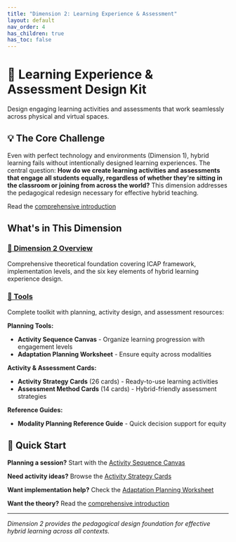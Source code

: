 ```yaml
---
title: "Dimension 2: Learning Experience & Assessment"
layout: default
nav_order: 4
has_children: true
has_toc: false
---
```


# 📖 Learning Experience & Assessment Design Kit

Design engaging learning activities and assessments that work seamlessly across physical and virtual spaces.

## 💡 The Core Challenge

Even with perfect technology and environments (Dimension 1), hybrid learning fails without intentionally designed learning experiences. The central question: **How do we create learning activities and assessments that engage all students equally, regardless of whether they're sitting in the classroom or joining from across the world?** This dimension addresses the pedagogical redesign necessary for effective hybrid teaching.

Read the [comprehensive introduction](/02-dimension-02-learning-experience-assessment-kit/dimension2-overview)

## What's in This Dimension

### [📖 Dimension 2 Overview](/02-dimension-02-learning-experience-assessment-kit/dimension2-overview)
Comprehensive theoretical foundation covering ICAP framework, implementation levels, and the six key elements of hybrid learning experience design.

### [🎴 Tools](/02-dimension-02-learning-experience-assessment-kit/tools/)
Complete toolkit with planning, activity design, and assessment resources:

**Planning Tools:**
- **Activity Sequence Canvas** - Organize learning progression with engagement levels
- **Adaptation Planning Worksheet** - Ensure equity across modalities

**Activity & Assessment Cards:**
- **Activity Strategy Cards** (26 cards) - Ready-to-use learning activities
- **Assessment Method Cards** (14 cards) - Hybrid-friendly assessment strategies

**Reference Guides:**
- **Modality Planning Reference Guide** - Quick decision support for equity

## 🎯 Quick Start

**Planning a session?** Start with the [Activity Sequence Canvas](/02-dimension-02-learning-experience-assessment-kit/tools/hybrid-activity-sequence-canvas-usage-guide)

**Need activity ideas?** Browse the [Activity Strategy Cards](/02-dimension-02-learning-experience-assessment-kit/tools/hybrid-learning-activity-cards-complete-v1.0)

**Want implementation help?** Check the [Adaptation Planning Worksheet](/02-dimension-02-learning-experience-assessment-kit/tools/hybrid-adaptation-planning-worksheet-v1.0)

**Want the theory?** Read the [comprehensive introduction](/02-dimension-02-learning-experience-assessment-kit/dimension2-overview)

---

*Dimension 2 provides the pedagogical design foundation for effective hybrid learning across all contexts.*
